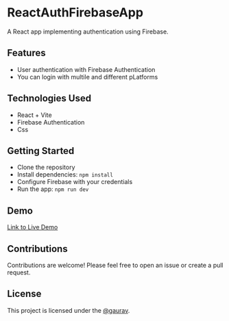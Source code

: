 # ReactAuthFirebaseApp

A React app implementing authentication using Firebase.

## Features
- User authentication with Firebase Authentication
- You can login with multile and different pLatforms


## Technologies Used
- React + Vite
- Firebase Authentication
- Css

## Getting Started
- Clone the repository
- Install dependencies: `npm install`
- Configure Firebase with your credentials
- Run the app: `npm run dev`

## Demo
[Link to Live Demo](react-auth-firebase-app.vercel.app)

## Contributions
Contributions are welcome! Please feel free to open an issue or create a pull request.

## License
This project is licensed under the [@gaurav](LICENSE).
